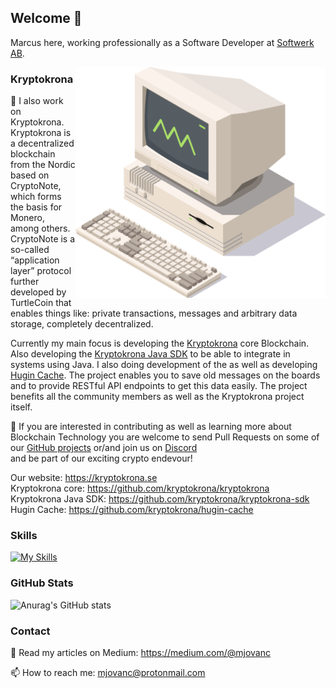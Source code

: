 ## Welcome 👋

Marcus here, working professionally as a Software Developer at [Softwerk AB](https://github.com/softwerkab).

<a href="https://kryptokrona.se/">
    <img src="./xkr-mining-400x369.png" width="400" align="right">
</a>

### Kryptokrona

🔭 I also work on Kryptokrona. Kryptokrona is a decentralized blockchain from the Nordic based on CryptoNote, which forms the basis for Monero, among others. CryptoNote is a so-called “application layer” protocol further developed by TurtleCoin that enables things like: private transactions, messages and arbitrary data storage, completely decentralized.

Currently my main focus is developing the [Kryptokrona](https://github.com/kryptokrona/kryptokrona) core Blockchain. Also developing the [Kryptokrona Java SDK](https://github.com/kryptokrona/kryptokrona-sdk) to be able to integrate in systems using Java. I also doing development of the  as well as developing [Hugin Cache](https://github.com/kryptokrona/hugin-cache). The project enables you to save old messages on the boards and to provide RESTful API endpoints to get this data easily. The project benefits all the community members as well as the Kryptokrona project itself. 

🌱 If you are interested in contributing as well as learning more about Blockchain Technology you are welcome to send Pull Requests on some of our [GitHub projects](https://github.com/kryptokrona/) or/and join us on [Discord](https://discord.gg/mkRpVgDubC) \
and be part of our exciting crypto endevour!

Our website: https://kryptokrona.se \
Kryptokrona core: https://github.com/kryptokrona/kryptokrona \
Kryptokrona Java SDK: https://github.com/kryptokrona/kryptokrona-sdk \
Hugin Cache: https://github.com/kryptokrona/hugin-cache

### Skills

[![My Skills](https://skills.thijs.gg/icons?i=java,c,cpp,py,bash,spring,django,git,docker,mysql,postgres,sqlite,ansible,aws,azure,angular,nodejs,js,html,md,github,gitlab,idea,jenkins,linux,vscode,nginx,qt&theme=dark)](https://skills.thijs.gg)


### GitHub Stats

![Anurag's GitHub stats](https://github-readme-stats.vercel.app/api?username=mjovanc&show_icons=true&theme=default)

### Contact

🔮 Read my articles on Medium: https://medium.com/@mjovanc

📫 How to reach me: mjovanc@protonmail.com 
